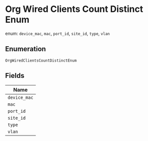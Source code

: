 
# Org Wired Clients Count Distinct Enum

enum: `device_mac`, `mac`, `port_id`, `site_id`, `type`, `vlan`

## Enumeration

`OrgWiredClientsCountDistinctEnum`

## Fields

| Name |
|  --- |
| `device_mac` |
| `mac` |
| `port_id` |
| `site_id` |
| `type` |
| `vlan` |

